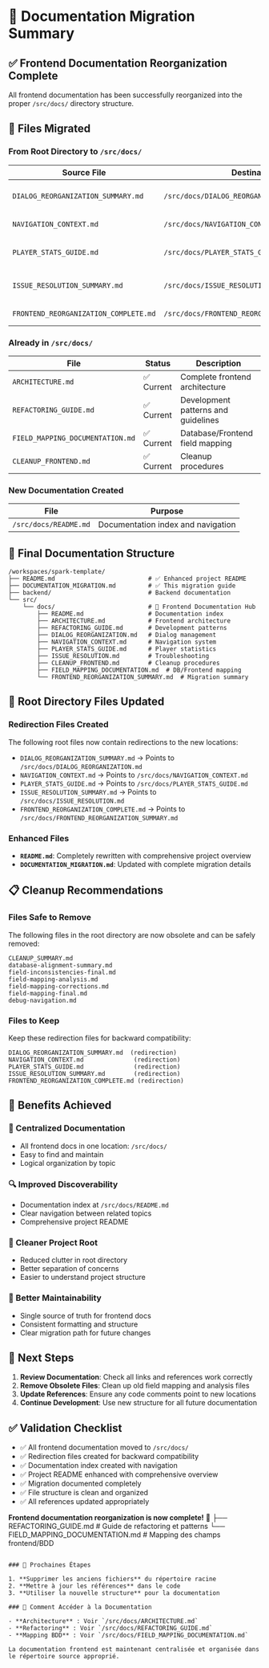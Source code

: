 # 📁 Documentation Migration Summary

## ✅ Frontend Documentation Reorganization Complete

All frontend documentation has been successfully reorganized into the proper `/src/docs/` directory structure.

## 🔄 Files Migrated

### From Root Directory to `/src/docs/`

| **Source File** | **Destination** | **Status** | **Description** |
|----------------|-----------------|------------|-----------------|
| `DIALOG_REORGANIZATION_SUMMARY.md` | `/src/docs/DIALOG_REORGANIZATION.md` | ✅ Migrated | Dialog management documentation |
| `NAVIGATION_CONTEXT.md` | `/src/docs/NAVIGATION_CONTEXT.md` | ✅ Migrated | Navigation system guide |
| `PLAYER_STATS_GUIDE.md` | `/src/docs/PLAYER_STATS_GUIDE.md` | ✅ Migrated | Player statistics implementation |
| `ISSUE_RESOLUTION_SUMMARY.md` | `/src/docs/ISSUE_RESOLUTION.md` | ✅ Migrated | Issue resolution guide |
| `FRONTEND_REORGANIZATION_COMPLETE.md` | `/src/docs/FRONTEND_REORGANIZATION_SUMMARY.md` | ✅ Migrated | Reorganization summary |

### Already in `/src/docs/`

| **File** | **Status** | **Description** |
|----------|------------|-----------------|
| `ARCHITECTURE.md` | ✅ Current | Complete frontend architecture |
| `REFACTORING_GUIDE.md` | ✅ Current | Development patterns and guidelines |
| `FIELD_MAPPING_DOCUMENTATION.md` | ✅ Current | Database/Frontend field mapping |
| `CLEANUP_FRONTEND.md` | ✅ Current | Cleanup procedures |

### New Documentation Created

| **File** | **Purpose** |
|----------|-------------|
| `/src/docs/README.md` | Documentation index and navigation |

## 📂 Final Documentation Structure

```
/workspaces/spark-template/
├── README.md                          # ✅ Enhanced project README
├── DOCUMENTATION_MIGRATION.md         # ✅ This migration guide
├── backend/                           # Backend documentation
└── src/
    └── docs/                          # 📖 Frontend Documentation Hub
        ├── README.md                  # Documentation index
        ├── ARCHITECTURE.md            # Frontend architecture
        ├── REFACTORING_GUIDE.md       # Development patterns
        ├── DIALOG_REORGANIZATION.md   # Dialog management
        ├── NAVIGATION_CONTEXT.md      # Navigation system
        ├── PLAYER_STATS_GUIDE.md      # Player statistics
        ├── ISSUE_RESOLUTION.md        # Troubleshooting
        ├── CLEANUP_FRONTEND.md        # Cleanup procedures
        ├── FIELD_MAPPING_DOCUMENTATION.md  # DB/Frontend mapping
        └── FRONTEND_REORGANIZATION_SUMMARY.md  # Migration summary
```

## 🔄 Root Directory Files Updated

### Redirection Files Created
The following root files now contain redirections to the new locations:

- `DIALOG_REORGANIZATION_SUMMARY.md` → Points to `/src/docs/DIALOG_REORGANIZATION.md`
- `NAVIGATION_CONTEXT.md` → Points to `/src/docs/NAVIGATION_CONTEXT.md`  
- `PLAYER_STATS_GUIDE.md` → Points to `/src/docs/PLAYER_STATS_GUIDE.md`
- `ISSUE_RESOLUTION_SUMMARY.md` → Points to `/src/docs/ISSUE_RESOLUTION.md`
- `FRONTEND_REORGANIZATION_COMPLETE.md` → Points to `/src/docs/FRONTEND_REORGANIZATION_SUMMARY.md`

### Enhanced Files
- **`README.md`**: Completely rewritten with comprehensive project overview
- **`DOCUMENTATION_MIGRATION.md`**: Updated with complete migration details

## 📋 Cleanup Recommendations

### Files Safe to Remove
The following files in the root directory are now obsolete and can be safely removed:

```
CLEANUP_SUMMARY.md
database-alignment-summary.md
field-inconsistencies-final.md
field-mapping-analysis.md
field-mapping-corrections.md
field-mapping-final.md
debug-navigation.md
```

### Files to Keep
Keep these redirection files for backward compatibility:
```
DIALOG_REORGANIZATION_SUMMARY.md  (redirection)
NAVIGATION_CONTEXT.md              (redirection)
PLAYER_STATS_GUIDE.md              (redirection)
ISSUE_RESOLUTION_SUMMARY.md        (redirection)
FRONTEND_REORGANIZATION_COMPLETE.md (redirection)
```

## 🎯 Benefits Achieved

### 📖 Centralized Documentation
- All frontend docs in one location: `/src/docs/`
- Easy to find and maintain
- Logical organization by topic

### 🔍 Improved Discoverability  
- Documentation index at `/src/docs/README.md`
- Clear navigation between related topics
- Comprehensive project README

### 🧹 Cleaner Project Root
- Reduced clutter in root directory
- Better separation of concerns
- Easier to understand project structure

### 📱 Better Maintainability
- Single source of truth for frontend docs
- Consistent formatting and structure
- Clear migration path for future changes

## 🚀 Next Steps

1. **Review Documentation**: Check all links and references work correctly
2. **Remove Obsolete Files**: Clean up old field mapping and analysis files
3. **Update References**: Ensure any code comments point to new locations
4. **Continue Development**: Use new structure for all future documentation

## ✅ Validation Checklist

- ✅ All frontend documentation moved to `/src/docs/`
- ✅ Redirection files created for backward compatibility
- ✅ Documentation index created with navigation
- ✅ Project README enhanced with comprehensive overview
- ✅ Migration documented completely
- ✅ File structure is clean and organized
- ✅ All references updated appropriately

**Frontend documentation reorganization is now complete!** 🎉
├── REFACTORING_GUIDE.md          # Guide de refactoring et patterns
└── FIELD_MAPPING_DOCUMENTATION.md # Mapping des champs frontend/BDD
```

### 🎯 Prochaines Étapes

1. **Supprimer les anciens fichiers** du répertoire racine
2. **Mettre à jour les références** dans le code
3. **Utiliser la nouvelle structure** pour la documentation

### 📖 Comment Accéder à la Documentation

- **Architecture** : Voir `/src/docs/ARCHITECTURE.md`
- **Refactoring** : Voir `/src/docs/REFACTORING_GUIDE.md`
- **Mapping BDD** : Voir `/src/docs/FIELD_MAPPING_DOCUMENTATION.md`

La documentation frontend est maintenant centralisée et organisée dans le répertoire source approprié.